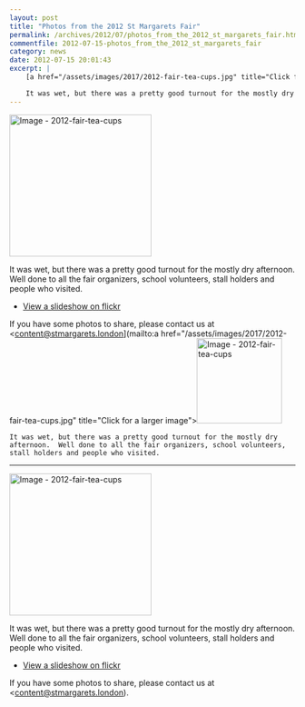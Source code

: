 ```yaml
---
layout: post
title: "Photos from the 2012 St Margarets Fair"
permalink: /archives/2012/07/photos_from_the_2012_st_margarets_fair.html
commentfile: 2012-07-15-photos_from_the_2012_st_margarets_fair
category: news
date: 2012-07-15 20:01:43
excerpt: |
    [a href="/assets/images/2017/2012-fair-tea-cups.jpg" title="Click for a larger image"><img src="/assets/images/2017/2012-fair-tea-cups-thumb.jpg" width="150" alt="Image - 2012-fair-tea-cups"  class="photo right"/></a>

    It was wet, but there was a pretty good turnout for the mostly dry afternoon.  Well done to all the fair organizers, school volunteers, stall holders and people who visited.
---
```


<a href="/assets/images/2017/2012-fair-tea-cups.jpg" title="Click for a larger image"><img src="/assets/images/2017/2012-fair-tea-cups-thumb.jpg" width="250" alt="Image - 2012-fair-tea-cups"  class="photo right"/></a>

It was wet, but there was a pretty good turnout for the mostly dry afternoon. Well done to all the fair organizers, school volunteers, stall holders and people who visited.

-   [View a slideshow on flickr](http://www.flickr.com//photos/mahnke/sets/72157630583153176/show/)

If you have some photos to share, please contact us at <content@stmargarets.london](mailto:a href="/assets/images/2017/2012-fair-tea-cups.jpg" title="Click for a larger image"><img src="/assets/images/2017/2012-fair-tea-cups-thumb.jpg" width="150" alt="Image - 2012-fair-tea-cups"  class="photo right"/></a>

    It was wet, but there was a pretty good turnout for the mostly dry afternoon.  Well done to all the fair organizers, school volunteers, stall holders and people who visited.
---

<a href="/assets/images/2017/2012-fair-tea-cups.jpg" title="Click for a larger image"><img src="/assets/images/2017/2012-fair-tea-cups-thumb.jpg" width="250" alt="Image - 2012-fair-tea-cups"  class="photo right"/></a>

It was wet, but there was a pretty good turnout for the mostly dry afternoon. Well done to all the fair organizers, school volunteers, stall holders and people who visited.

-   [View a slideshow on flickr](http://www.flickr.com//photos/mahnke/sets/72157630583153176/show/)

If you have some photos to share, please contact us at <content@stmargarets.london).

